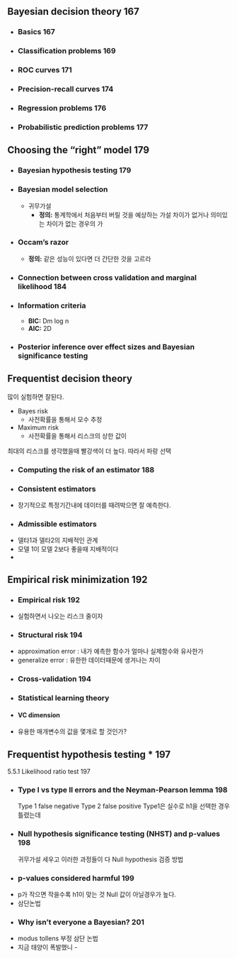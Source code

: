 ## Bayesian decision theory 167
- ### Basics 167
- ### Classification problems 169
- ### ROC curves 171
- ### Precision-recall curves 174
- ### Regression problems 176
- ### Probabilistic prediction problems 177
## Choosing the “right” model 179
- ### Bayesian hypothesis testing 179
- ### Bayesian model selection
	- 귀무가설
		- **정의:**
			통계학에서 처음부터 버릴 것을 예상하는 가설
			차이가 없거나 의미있는 차이가 없는 경우의 가
- ### Occam’s razor
	- **정의:**
		같은 성능이 있다면 더 간단한 것을 고르라
- ### Connection between cross validation and marginal likelihood 184
- ### Information criteria
	- **BIC:**
		Dm log n
	- **AIC:**
		2D
- ### Posterior inference over effect sizes and Bayesian significance testing
## Frequentist decision theory
많이 실험하면 잘된다.
- Bayes risk
	- 사전확률을 통해서 모수 추정
- Maximum risk
	- 사전확률을 통해서 리스크의 상한 값이 

최대의 리스크를 생각했을때 빨강색이 더 높다. 따라서 파랑 선택
- ### Computing the risk of an estimator 188
- ### Consistent estimators
- 장기적으로 특정기간내에 데이터를 때려박으면 잘 예측한다.
- ### Admissible estimators
- 델타1과 델타2의 지배적인 관계
- 모델 1이 모델 2보다 좋을때 지배적이다
- 
## Empirical risk minimization 192
- ### Empirical risk 192
- 실험하면서 나오는 리스크 줄이자
- ### Structural risk 194
- approximation error : 내가 예측한 함수가 얼마나 실제함수와 유사한가
- generalize error : 유한한 데이터때문에 생겨나는 차이
- ### Cross-validation 194
- ### Statistical learning theory
- #### VC dimension
- 유용한 매개변수의 값을 몇개로 할 것인가?
## Frequentist hypothesis testing * 197

5.5.1 Likelihood ratio test 197
- ### Type I vs type II errors and the Neyman-Pearson lemma 198
	 Type 1 false negative
	 Type 2 false positive
	 Type1은 실수로 h1을 선택한 경우
	 틀렸는데
- ### Null hypothesis significance testing (NHST) and p-values 198
	귀무가설 세우고 이러한 과정들이 다 Null hypothesis 검증 방법
- ### p-values considered harmful 199
- p가 작으면 작을수록 h1이 맞는 것 Null 값이 아닐경우가 높다.
- 삼단논법
- ### Why isn’t everyone a Bayesian? 201
- modus tollens 부정 삼단 논법
- 지금 태양이 폭발했니 - 